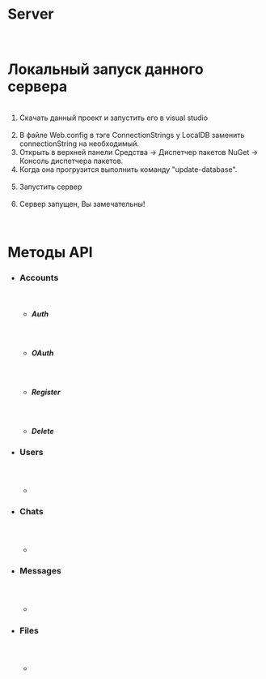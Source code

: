 # Server
<br>
<h1>Локальный запуск данного сервера</h1>
<ol>
  <li>Скачать данный проект и запустить его в visual studio</li>
  <li>В файле Web.config в тэге ConnectionStrings у LocalDB заменить connectionString на необходимый.</li>
  <li>Открыть в верхней панели Средства -> Диспетчер пакетов NuGet -> Консоль диспетчера пакетов.</li>
  <li>Когда она прогрузится выполнить команду "update-database".</li>
  <li>Запустить сервер</li>
  <li>Сервер запущен, Вы замечательны!</li>
</ol>
<br>
<h1>Методы API</h1>
<ul>
 <li><h3>Accounts</h3></li>
 <ul>
  <li><h5>Auth</h5></li>
  <li><h5>OAuth</h5></li>
  <li><h5>Register</h5></li>
  <li><h5>Delete</h5></li>
 </ul>
 <li><h3>Users</h3></li>
  <ul>
  <li><h5></h5></li>
 </ul>
 <li><h3>Chats</h3></li>
  <ul>
  <li><h5></h5></li>
 </ul>
 <li><h3>Messages</h3></li>
  <ul>
  <li><h5></h5></li>
 </ul>
 <li><h3>Files</h3></li>
  <ul>
  <li><h5></h5></li>
 </ul>

